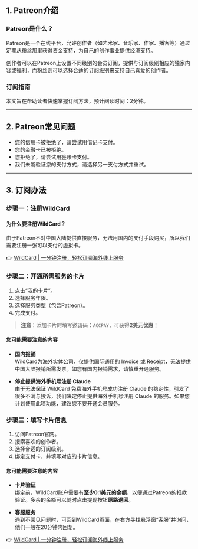 ## 1. Patreon介绍

### Patreon是什么？

Patreon是一个在线平台，允许创作者（如艺术家、音乐家、作家、播客等）通过定期从粉丝那里获得资金支持，为自己的创作事业提供经济支持。

创作者可以在Patreon上设置不同级别的会员订阅，提供与订阅级别相应的独家内容或福利，而粉丝则可以选择合适的订阅级别来支持自己喜爱的创作者。

### 订阅指南

本文旨在帮助读者快速掌握订阅方法，预计阅读时间：2分钟。

---

## 2. Patreon常见问题

- 您的信用卡被拒绝了，请尝试用借记卡支付。
- 您的金融卡已被拒绝。
- 您拒绝了，请尝试用签账卡支付。
- 我们未能验证您的支付方式，请选择另一支付方式并重试。

---

## 3. 订阅办法

### 步骤一：注册WildCard

#### 为什么要注册WildCard？

由于Patreon不对中国大陆提供直接服务，无法用国内的支付手段购买，所以我们需要注册一张可以支付的虚拟卡。

👉 [WildCard | 一分钟注册，轻松订阅海外线上服务](https://bit.ly/bewildcard)

### 步骤二：开通所需服务的卡片

1. 点击“我的卡片”。
2. 选择服务年限。
3. 选择服务类型（包含Patreon）。
4. 完成支付。

> **注意**：添加卡片时填写邀请码：`ACCPAY`，可获得**2美元优惠**！

#### 您可能需要注意的内容

- **国内报销**  
  WildCard为海外实体公司，仅提供国际通用的 Invoice 或 Receipt，无法提供中国大陆报销所需发票。如您有国内报销需求，请慎重开通服务。

- **停止提供海外手机号注册 Claude**  
  由于无法保证 WildCard 免费海外手机号成功注册 Claude 的稳定性，引发了很多不满与投诉，我们决定停止提供海外手机号注册 Claude 的服务。如果您计划使用此项功能，建议您不要开通会员服务。

### 步骤三：填写卡片信息

1. 访问Patreon官网。
2. 搜索喜欢的创作者。
3. 选择合适的订阅级别。
4. 绑定支付卡，并填写对应的卡片信息。

#### 您可能需要注意的内容

- **卡片验证**  
  绑定前，WildCard账户需要有**至少0.1美元的余额**，以便通过Patreon的扣款验证。多余的余额可以随时点击提现按钮**原路退回**。

- **客服服务**  
  遇到不常见问题时，可回到WildCard页面，在右方寻找悬浮窗“客服”并询问，他们一般在20分钟内回复。

👉 [WildCard | 一分钟注册，轻松订阅海外线上服务](https://bit.ly/bewildcard)